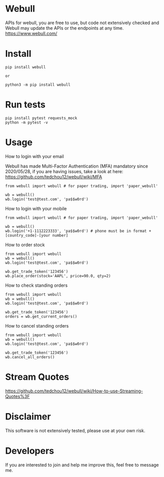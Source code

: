 # Webull
APIs for webull, you are free to use, but code not extensively checked and Webull may update the APIs or the endpoints at any time.
https://www.webull.com/


# Install

```
pip install webull

or

python3 -m pip install webull
```

# Run tests

```
pip install pytest requests_mock
python -m pytest -v
```

# Usage

How to login with your email

Webull has made Multi-Factor Authentication (MFA) mandatory since 2020/05/28, if you are having issues, take a look at here:
https://github.com/tedchou12/webull/wiki/MFA

```
from webull import webull # for paper trading, import 'paper_webull'

wb = webull()
wb.login('test@test.com', 'pa$$w0rd')

```

How to login with your mobile
```
from webull import webull # for paper trading, import 'paper_webull'

wb = webull()
wb.login('+1-1112223333', 'pa$$w0rd') # phone must be in format +[country_code]-[your number]

```

How to order stock
```
from webull import webull
wb = webull()
wb.login('test@test.com', 'pa$$w0rd')

wb.get_trade_token('123456')
wb.place_order(stock='AAPL', price=90.0, qty=2)
```

How to check standing orders
```
from webull import webull
wb = webull()
wb.login('test@test.com', 'pa$$w0rd')

wb.get_trade_token('123456')
orders = wb.get_current_orders()
```

How to cancel standing orders
```
from webull import webull
wb = webull()
wb.login('test@test.com', 'pa$$w0rd')

wb.get_trade_token('123456')
wb.cancel_all_orders()
```

# Stream Quotes
https://github.com/tedchou12/webull/wiki/How-to-use-Streaming-Quotes%3F

# Disclaimer
This software is not extensively tested, please use at your own risk.

# Developers
If you are interested to join and help me improve this, feel free to message me.
